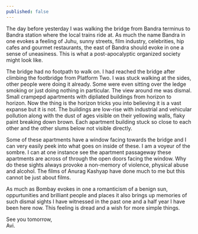 ```yaml
---
published: false
---
```

The day before yesterday I was walking the bridge from Bandra terminus to Bandra station where the local trains ride at. As much the name Bandra in one evokes a feeling of Juhu, sunny streets, film industry, celebrities, hip cafes and gourmet restaurants, the east of Bandra should evoke in one a sense of uneasiness. This is what a post-apocalyptic organized society might look like.

The bridge had no footpath to walk on. I had reached the bridge after climbing the footbridge from Platform Two. I was stuck walking at the sides, other people were doing it already. Some were even sitting over the ledge smoking or just doing nothing in particular. The view around me was dismal. Small crampepd apartments with dipliated buildings from horizon to horizon. Now the thing is the horizon tricks you into believing it is a vast expanse but it is not. The buildings are low-rise with industrial and vehicular pollution along with the dust of ages visible on their yellowing walls, flaky paint breaking down brown. Each apartment building stuck so close to each other and the other slums below not visible directly.

Some of these apartments have a window facing towards the bridge and I can very easily peek into what goes on inside of these. I am a voyeur of the sombre. I can at one instance see the apartment passageway these apartments are across of through the open doors facing the window. Why do these sights always provoke a non-memory of violence, physical abuse and alcohol. The films of Anurag Kashyap have done much to me but this cannot be just about films.

As much as Bombay evokes in one a romanticism of a benign sun, oppurtunities and brilliant people and places it also brings up memories of such dismal sights I have witnessed in the past one and a half year I have been here now. This feeling is dread and a wish for more simple things.

See you tomorrow,  
Avi.